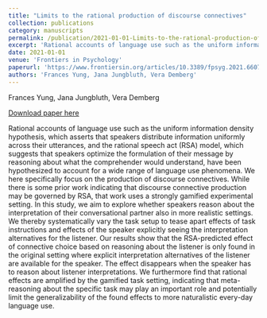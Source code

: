 ```yaml
---
title: "Limits to the rational production of discourse connectives"
collection: publications
category: manuscripts
permalink: /publication/2021-01-01-Limits-to-the-rational-production-of-discourse
excerpt: 'Rational accounts of language use such as the uniform information density hypothesis, which asserts that speakers distribute information uniformly across their utterances, and the rational speech act (RSA) model, which suggests that speakers optimize the formulation of their message by reasoning about what the comprehender would understand, have been hypothesized to account for a wide range of language use phenomena. We here specifically focus on the production of discourse connectives. While there is some prior work indicating that discourse connective production may be governed by RSA, that work uses a strongly gamified experimental setting. In this study, we aim to explore whether speakers reason about the interpretation of their conversational partner also in more realistic settings. We thereby systematically vary the task setup to tease apart effects of task instructions and effects of the speaker explicitly seeing the interpretation alternatives for the listener. Our results show that the RSA-predicted effect of connective choice based on reasoning about the listener is only found in the original setting where explicit interpretation alternatives of the listener are available for the speaker. The effect disappears when the speaker has to reason about listener interpretations. We furthermore find that rational effects are amplified by the gamified task setting, indicating that meta-reasoning about the specific task may play an important role and potentially limit the generalizability of the found effects to more naturalistic every-day language use.'
date: 2021-01-01
venue: 'Frontiers in Psychology'
paperurl: 'https://www.frontiersin.org/articles/10.3389/fpsyg.2021.660730/full'
authors: 'Frances Yung, Jana Jungbluth, Vera Demberg'
---
```

Frances Yung, Jana Jungbluth, Vera Demberg

<a href='https://www.frontiersin.org/articles/10.3389/fpsyg.2021.660730/full'>Download paper here</a>

Rational accounts of language use such as the uniform information density hypothesis, which asserts that speakers distribute information uniformly across their utterances, and the rational speech act (RSA) model, which suggests that speakers optimize the formulation of their message by reasoning about what the comprehender would understand, have been hypothesized to account for a wide range of language use phenomena. We here specifically focus on the production of discourse connectives. While there is some prior work indicating that discourse connective production may be governed by RSA, that work uses a strongly gamified experimental setting. In this study, we aim to explore whether speakers reason about the interpretation of their conversational partner also in more realistic settings. We thereby systematically vary the task setup to tease apart effects of task instructions and effects of the speaker explicitly seeing the interpretation alternatives for the listener. Our results show that the RSA-predicted effect of connective choice based on reasoning about the listener is only found in the original setting where explicit interpretation alternatives of the listener are available for the speaker. The effect disappears when the speaker has to reason about listener interpretations. We furthermore find that rational effects are amplified by the gamified task setting, indicating that meta-reasoning about the specific task may play an important role and potentially limit the generalizability of the found effects to more naturalistic every-day language use.

